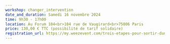 ```yaml
---
workshop: changer_intervention
date_and_duration: Samedi 16 novembre 2024
time: 9h30 - 17h00
location: Au Forum 104<br>104 rue de Vaugirard<br>75006 Paris
price: 130,00 € TTC (possibilité de tarif solidaire)
registration_url: https://my.weezevent.com/trois-etapes-pour-sortir-dune-intervention-qui-tourne-en-rond
---
```


